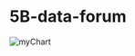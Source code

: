# 5B-data-forum

![myChart](https://user-images.githubusercontent.com/57568980/208807429-08a6eafa-5506-46e4-8493-15660157b158.jpg)
